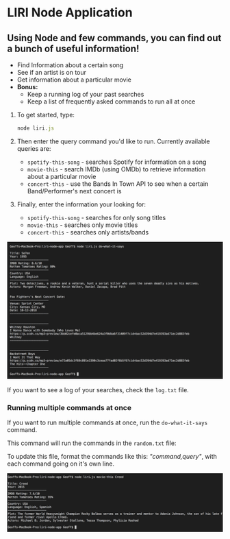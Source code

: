 # LIRI Node Application
## Using Node and few commands, you can find out a bunch of useful information!

* Find Information about a certain song
* See if an artist is on tour
* Get information about a particular movie
* __Bonus:__
    * Keep a running log of your past searches
    * Keep a list of frequently asked commands to run all at once

1. To get started, type: 
    ```javascript
    node liri.js
    ```

1. Then enter the query command you'd like to run. 
    Currently available queries are:
    * `spotify-this-song` - searches Spotify for information on a song
    * `movie-this` - search IMDb (using OMDb) to retrieve information about a particular movie
    * `concert-this` - use the Bands In Town API to see when a certain Band/Performer's next concert is

1. Finally, enter the information your looking for:
    * `spotify-this-song` - searches for only song titles
    * `movie-this` - searches only movie titles
    * `concert-this` - searches only artists/bands

![Basic Screenshot](./liri_screenshot1.png)

If you want to see a log of your searches, check the `log.txt` file.

### Running multiple commands at once
If you want to run multiple commands at once, run the `do-what-it-says` command. 

This command will run the commands in the `random.txt` file:

To update this file, format the commands like this: _"command,query"_, with each command going on it's own line.

![do-what-it-says example](./liri_screenshot2.png)


